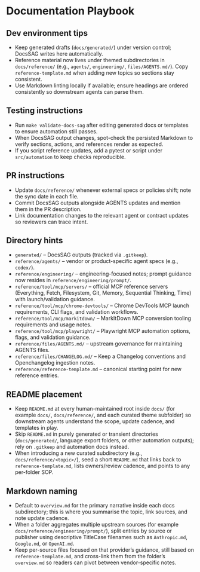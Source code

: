 # Documentation Playbook

## Dev environment tips
- Keep generated drafts (`docs/generated/`) under version control; DocsSAG writes here automatically.
- Reference material now lives under themed subdirectories in `docs/reference/` (e.g., `agents/`, `engineering/`, `files/AGENTS.md/`). Copy `reference-template.md` when adding new topics so sections stay consistent.
- Use Markdown linting locally if available; ensure headings are ordered consistently so downstream agents can parse them.

## Testing instructions
- Run `make validate-docs-sag` after editing generated docs or templates to ensure automation still passes.
- When DocsSAG output changes, spot-check the persisted Markdown to verify sections, actions, and references render as expected.
- If you script reference updates, add a pytest or script under `src/automation` to keep checks reproducible.

## PR instructions
- Update `docs/reference/` whenever external specs or policies shift; note the sync date in each file.
- Commit DocsSAG outputs alongside AGENTS updates and mention them in the PR description.
- Link documentation changes to the relevant agent or contract updates so reviewers can trace intent.

## Directory hints
- `generated/` – DocsSAG outputs (tracked via `.gitkeep`).
- `reference/agents/` – vendor or product-specific agent specs (e.g., `codex/`).
- `reference/engineering/` – engineering-focused notes; prompt guidance now resides in `reference/engineering/prompt/`.
- `reference/tool/mcp/servers/` – official MCP reference servers (Everything, Fetch, Filesystem, Git, Memory, Sequential Thinking, Time) with launch/validation guidance.
- `reference/tool/mcp/chrome-devtools/` – Chrome DevTools MCP launch requirements, CLI flags, and validation workflows.
- `reference/tool/mcp/markitdown/` – MarkItDown MCP conversion tooling requirements and usage notes.
- `reference/tool/mcp/playwright/` – Playwright MCP automation options, flags, and validation guidance.
- `reference/files/AGENTS.md/` – upstream governance for maintaining AGENTS files.
- `reference/files/CHANGELOG.md/` – Keep a Changelog conventions and Openchangelog ingestion notes.
- `reference/reference-template.md` – canonical starting point for new reference entries.

## README placement
- Keep `README.md` at every human-maintained root inside `docs/` (for example `docs/`, `docs/reference/`, and each curated theme subfolder) so downstream agents understand the scope, update cadence, and templates in play.
- Skip `README.md` in purely generated or transient directories (`docs/generated/`, language export folders, or other automation outputs); rely on `.gitkeep` and automation docs instead.
- When introducing a new curated subdirectory (e.g., `docs/reference/<topic>/`), seed a short `README.md` that links back to `reference-template.md`, lists owners/review cadence, and points to any per-folder SOP.

## Markdown naming
- Default to `overview.md` for the primary narrative inside each docs subdirectory; this is where you summarise the topic, link sources, and note update cadence.
- When a folder aggregates multiple upstream sources (for example `docs/reference/engineering/prompt/`), split entries by source or publisher using descriptive TitleCase filenames such as `Anthropic.md`, `Google.md`, or `OpenAI.md`.
- Keep per-source files focused on that provider’s guidance, still based on `reference-template.md`, and cross-link them from the folder’s `overview.md` so readers can pivot between vendor-specific notes.
